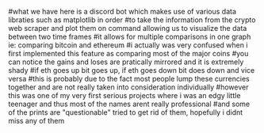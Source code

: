 #what we have here is  a discord bot which makes use of various data libraties such as matplotlib in order
#to take the information from the crypto web scraper and plot them on command allowing us to visualize the data between two time frames
#it allows for multiple comparisons in one graph ie: comparing bitcoin and ethereum
#i actually was very confused when i first implemented this feature as comparing most of the major coins
#you can notice the gains and loses are pratically mirrored and it is extremely shady
#if eth goes up bit goes up, if eth goes down bit does down and vice versa
#this is probably due to the fact most people lump these currencies together and are not really taken into consideration individually
#however this was one of my very first serious projects where i was an edgy little teenager and thus most of the names arent really professional
#and some of the prints are  "questionable" tried to get rid of them, hopefully i didnt miss any of them
